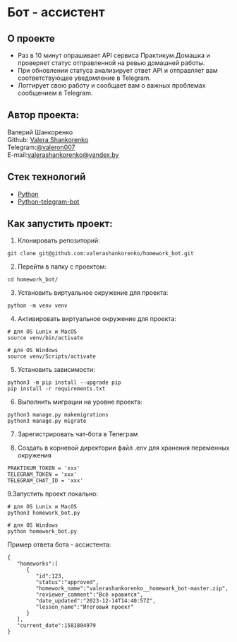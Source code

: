 # Бот - ассистент

## О проекте

 - Раз в 10 минут опрашивает API сервиса Практикум.Домашка и проверяет статус отправленной на ревью домашней работы.
 - При обновлении статуса анализирует ответ API и отправляет вам соответствующее уведомление в Telegram.
 - Логгирует свою работу и сообщает вам о важных проблемах сообщением в Telegram.

## Автор проекта:
Валерий Шанкоренко<br/>
Github: [Valera Shankorenko](https://github.com/valerashankorenko)<br/>
Telegram:[@valeron007](https://t.me/valeron007)<br/>
E-mail:valerashankorenko@yandex.by<br/>

## Стек технологий
- [Python](https://www.python.org/)
- [Python-telegram-bot](https://python-telegram-bot.org/)


## Как запустить проект:
1. Клонировать репозиторий:
```shell
git clone git@github.com:valerashankorenko/homework_bot.git
```
2. Перейти в папку с проектом:
```shell
cd homework_bot/
```
3. Установить виртуальное окружение для проекта:
```shell
python -m venv venv
```
4. Активировать виртуальное окружение для проекта:
```shell
# для OS Lunix и MacOS
source venv/bin/activate

# для OS Windows
source venv/Scripts/activate
```
5. Установить зависимости:
```shell
python3 -m pip install --upgrade pip
pip install -r requirements.txt
```
6. Выполнить миграции на уровне проекта:
```shell
python3 manage.py makemigrations
python3 manage.py migrate
```
7. Зарегистрировать чат-бота в Телеграм

8. Создать в корневой директории файл .env для хранения переменных окружения
```
PRAKTIKUM_TOKEN = 'xxx'
TELEGRAM_TOKEN = 'xxx'
TELEGRAM_CHAT_ID = 'xxx'
```
9.Запустить проект локально:
```shell
# для OS Lunix и MacOS
python3 homework_bot.py

# для OS Windows
python homework_bot.py
```
Пример ответа бота - ассистента:
```
{
   "homeworks":[
      {
         "id":123,
         "status":"approved",
         "homework_name":"valerashankorenko__homework_bot-master.zip",
         "reviewer_comment":"Всё нравится",
         "date_updated":"2023-12-14T14:40:57Z",
         "lesson_name":"Итоговый проект"
      }
   ],
   "current_date":1581804979
}
```
